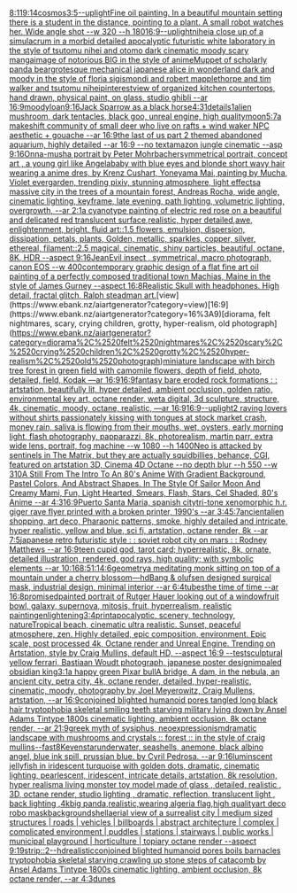 [8:11](https://www.ebank.nz/aiartgenerator?category=8%3A11)[9:14](https://www.ebank.nz/aiartgenerator?category=9%3A14)[cosmos](https://www.ebank.nz/aiartgenerator?category=cosmos)[3:5](https://www.ebank.nz/aiartgenerator?category=3%3A5)[--uplight](https://www.ebank.nz/aiartgenerator?category=--uplight)[Fine oil painting. In a beautiful mountain setting there is a student in the distance, pointing to a plant. A small robot watches her. Wide angle shot --w 320 --h 180](https://www.ebank.nz/aiartgenerator?category=Fine%2520oil%2520painting.%2520In%2520a%2520beautiful%2520mountain%2520setting%2520there%2520is%2520a%2520student%2520in%2520the%2520distance%2C%2520pointing%2520to%2520a%2520plant.%2520A%2520small%2520robot%2520watches%2520her.%2520Wide%2520angle%2520shot%2520--w%2520320%2520--h%2520180)[16:9](https://www.ebank.nz/aiartgenerator?category=16%3A9)[--uplight](https://www.ebank.nz/aiartgenerator?category=--uplight)[nihei](https://www.ebank.nz/aiartgenerator?category=nihei)[a close up of a simulacrum in a morbid detailed apocalyptic futuristic white laboratory in the style of tsutomu nihei and otomo dark cinematic moody scary manga](https://www.ebank.nz/aiartgenerator?category=a%2520close%2520up%2520of%2520a%2520simulacrum%2520in%2520a%2520morbid%2520detailed%2520apocalyptic%2520futuristic%2520white%2520laboratory%2520in%2520the%2520style%2520of%2520tsutomu%2520nihei%2520and%2520otomo%2520dark%2520cinematic%2520moody%2520scary%2520manga)[image of notorious BIG in the style of anime](https://www.ebank.nz/aiartgenerator?category=image%2520of%2520notorious%2520BIG%2520in%2520the%2520style%2520of%2520anime)[Muppet of scholarly panda bear](https://www.ebank.nz/aiartgenerator?category=Muppet%2520of%2520scholarly%2520panda%2520bear)[grotesque mechanical japanese alice in wonderland dark and moody in the style of floria sigismondi and robert mapplethorpe and tim walker and tsutomu nihei](https://www.ebank.nz/aiartgenerator?category=grotesque%2520mechanical%2520japanese%2520alice%2520in%2520wonderland%2520dark%2520and%2520moody%2520in%2520the%2520style%2520of%2520floria%2520sigismondi%2520and%2520robert%2520mapplethorpe%2520and%2520tim%2520walker%2520and%2520tsutomu%2520nihei)[pinterest](https://www.ebank.nz/aiartgenerator?category=pinterest)[view of organized kitchen countertops, hand drawn, physical paint, on glass, studio ghibli --ar 16:9](https://www.ebank.nz/aiartgenerator?category=view%2520of%2520organized%2520kitchen%2520countertops%2C%2520hand%2520drawn%2C%2520physical%2520paint%2C%2520on%2520glass%2C%2520studio%2520ghibli%2520--ar%252016%3A9)[moody](https://www.ebank.nz/aiartgenerator?category=moody)[loan](https://www.ebank.nz/aiartgenerator?category=loan)[9:16](https://www.ebank.nz/aiartgenerator?category=9%3A16)[](https://www.ebank.nz/aiartgenerator?category=)[Jack Sparrow as a black horse](https://www.ebank.nz/aiartgenerator?category=Jack%2520Sparrow%2520as%2520a%2520black%2520horse)[4:3](https://www.ebank.nz/aiartgenerator?category=4%3A3)[1](https://www.ebank.nz/aiartgenerator?category=1)[details](https://www.ebank.nz/aiartgenerator?category=details)[1](https://www.ebank.nz/aiartgenerator?category=1)[alien mushroom, dark tentacles, black goo, unreal engine, high quality](https://www.ebank.nz/aiartgenerator?category=alien%2520mushroom%2C%2520dark%2520tentacles%2C%2520black%2520goo%2C%2520unreal%2520engine%2C%2520high%2520quality)[moon](https://www.ebank.nz/aiartgenerator?category=moon)[5:7](https://www.ebank.nz/aiartgenerator?category=5%3A7)[a makeshift community of small deer who live on rafts + wind waker NPC aesthetic + gouache --ar 16:9](https://www.ebank.nz/aiartgenerator?category=a%2520makeshift%2520community%2520of%2520small%2520deer%2520who%2520live%2520on%2520rafts%2520%2B%2520wind%2520waker%2520NPC%2520aesthetic%2520%2B%2520gouache%2520--ar%252016%3A9)[the last of us part 2 themed abandoned aquarium, highly detailed --ar 16:9 --no text](https://www.ebank.nz/aiartgenerator?category=the%2520last%2520of%2520us%2520part%25202%2520themed%2520abandoned%2520aquarium%2C%2520highly%2520detailed%2520--ar%252016%3A9%2520--no%2520text)[amazon jungle cinematic --asp 9:16](https://www.ebank.nz/aiartgenerator?category=amazon%2520jungle%2520cinematic%2520--asp%25209%3A16)[Onna-musha portrait by Peter Mohrbacher](https://www.ebank.nz/aiartgenerator?category=Onna-musha%2520portrait%2520by%2520Peter%2520Mohrbacher)[symmetrical portrait, concept art , a young girl like Angelababy with blue eyes and blonde short wavy hair wearing a anime dres, by Krenz Cushart, Yoneyama Mai, painting by Mucha, Violet evergarden, trending pixiv, stunning atmosphere, light effects](https://www.ebank.nz/aiartgenerator?category=symmetrical%2520portrait%2C%2520concept%2520art%2520%2C%2520a%2520young%2520girl%2520like%2520Angelababy%2520with%2520blue%2520eyes%2520and%2520blonde%2520short%2520wavy%2520hair%2520wearing%2520a%2520anime%2520dres%2C%2520by%2520Krenz%2520Cushart%2C%2520Yoneyama%2520Mai%2C%2520painting%2520by%2520Mucha%2C%2520Violet%2520evergarden%2C%2520trending%2520pixiv%2C%2520stunning%2520atmosphere%2C%2520light%2520effects)[a massive city in the trees of a mountain forest, Andreas Rocha, wide angle, cinematic lighting, keyframe, late evening, path lighting, volumetric lighting, overgrowth, --ar 2:1](https://www.ebank.nz/aiartgenerator?category=a%2520massive%2520city%2520in%2520the%2520trees%2520of%2520a%2520mountain%2520forest%2C%2520Andreas%2520Rocha%2C%2520wide%2520angle%2C%2520cinematic%2520lighting%2C%2520keyframe%2C%2520late%2520evening%2C%2520path%2520lighting%2C%2520volumetric%2520lighting%2C%2520overgrowth%2C%2520--ar%25202%3A1)[a cyanotype painting of electric red rose on a beautiful and delicated red translucent surface,realistic, hyper detailed,awe, enlightenment, bright, fluid art::1.5 flowers, emulsion, dispersion, dissipation, petals, plants, Golden, metallic, sparkles, copper, silver, ethereal, filament::2.5 magical, cinematic, shiny particles, beautiful, octane, 8K, HDR --aspect 9:16](https://www.ebank.nz/aiartgenerator?category=a%2520cyanotype%2520painting%2520of%2520electric%2520red%2520rose%2520on%2520a%2520beautiful%2520and%2520delicated%2520red%2520translucent%2520surface%2Crealistic%2C%2520hyper%2520detailed%2Cawe%2C%2520enlightenment%2C%2520bright%2C%2520fluid%2520art%3A%3A1.5%2520flowers%2C%2520emulsion%2C%2520dispersion%2C%2520dissipation%2C%2520petals%2C%2520plants%2C%2520Golden%2C%2520metallic%2C%2520sparkles%2C%2520copper%2C%2520silver%2C%2520ethereal%2C%2520filament%3A%3A2.5%2520magical%2C%2520cinematic%2C%2520shiny%2520particles%2C%2520beautiful%2C%2520octane%2C%25208K%2C%2520HDR%2520--aspect%25209%3A16)[Jean](https://www.ebank.nz/aiartgenerator?category=Jean)[Evil  insect , symmetrical, macro photograph, canon EOS --w 400](https://www.ebank.nz/aiartgenerator?category=Evil%2520%2520insect%2520%2C%2520symmetrical%2C%2520macro%2520photograph%2C%2520canon%2520EOS%2520--w%2520400)[contemporary graphic design of a flat fine art oil painting of a perfectly composed traditional town Machias, Maine in the style of James Gurney --aspect 16:8](https://www.ebank.nz/aiartgenerator?category=contemporary%2520graphic%2520design%2520of%2520a%2520flat%2520fine%2520art%2520oil%2520painting%2520of%2520a%2520perfectly%2520composed%2520traditional%2520town%2520Machias%2C%2520Maine%2520in%2520the%2520style%2520of%2520James%2520Gurney%2520--aspect%252016%3A8)[Realistic Skull with headphones. High detail, fractal glitch, Ralph steadman art.](https://www.ebank.nz/aiartgenerator?category=Realistic%2520Skull%2520with%2520headphones.%2520High%2520detail%2C%2520fractal%2520glitch%2C%2520Ralph%2520steadman%2520art.)[view](https://www.ebank.nz/aiartgenerator?category=view)[16:9](https://www.ebank.nz/aiartgenerator?category=16%3A9)[diorama, felt nightmares, scary, crying children, grotty, hyper-realism, old photograph](https://www.ebank.nz/aiartgenerator?category=diorama%2C%2520felt%2520nightmares%2C%2520scary%2C%2520crying%2520children%2C%2520grotty%2C%2520hyper-realism%2C%2520old%2520photograph)[miniature landscape with birch tree forest in green field with camomile flowers, depth of field, photo, detailed, field, Kodak  —ar 16:9](https://www.ebank.nz/aiartgenerator?category=miniature%2520landscape%2520with%2520birch%2520tree%2520forest%2520in%2520green%2520field%2520with%2520camomile%2520flowers%2C%2520depth%2520of%2520field%2C%2520photo%2C%2520detailed%2C%2520field%2C%2520Kodak%2520%2520%E2%80%94ar%252016%3A9)[16:9](https://www.ebank.nz/aiartgenerator?category=16%3A9)[fantasy bare eroded rock formations : : artstation, beautifully lit, hyper detailed, ambient occlusion, golden ratio, environmental key art, octane render, weta digital, 3d sculpture, structure, 4k, cinematic, moody, octane, realistic, —ar 16:9](https://www.ebank.nz/aiartgenerator?category=fantasy%2520bare%2520eroded%2520rock%2520formations%2520%3A%2520%3A%2520artstation%2C%2520beautifully%2520lit%2C%2520hyper%2520detailed%2C%2520ambient%2520occlusion%2C%2520golden%2520ratio%2C%2520environmental%2520key%2520art%2C%2520octane%2520render%2C%2520weta%2520digital%2C%25203d%2520sculpture%2C%2520structure%2C%25204k%2C%2520cinematic%2C%2520moody%2C%2520octane%2C%2520realistic%2C%2520%E2%80%94ar%252016%3A9)[16:9](https://www.ebank.nz/aiartgenerator?category=16%3A9)[--uplight](https://www.ebank.nz/aiartgenerator?category=--uplight)[2 raving lovers without shirts passionately kissing with tongues at stock market crash, money rain, saliva is flowing from their mouths, wet, oysters, early morning light, flash photography, papparazzi, 8k, photorealism, martin parr, extra wide lens, portrait, fog machine --w 1080 --h 1400](https://www.ebank.nz/aiartgenerator?category=2%2520raving%2520lovers%2520without%2520shirts%2520passionately%2520kissing%2520with%2520tongues%2520at%2520stock%2520market%2520crash%2C%2520money%2520rain%2C%2520saliva%2520is%2520flowing%2520from%2520their%2520mouths%2C%2520wet%2C%2520oysters%2C%2520early%2520morning%2520light%2C%2520flash%2520photography%2C%2520papparazzi%2C%25208k%2C%2520photorealism%2C%2520martin%2520parr%2C%2520extra%2520wide%2520lens%2C%2520portrait%2C%2520fog%2520machine%2520--w%25201080%2520--h%25201400)[Neo is attacked by sentinels in The Matrix, but they are actually squidbillies, behance, CGI, featured on artstation 3D, Cinema 4D Octane --no depth blur --h 550 --w 310](https://www.ebank.nz/aiartgenerator?category=Neo%2520is%2520attacked%2520by%2520sentinels%2520in%2520The%2520Matrix%2C%2520but%2520they%2520are%2520actually%2520squidbillies%2C%2520behance%2C%2520CGI%2C%2520featured%2520on%2520artstation%25203D%2C%2520Cinema%25204D%2520Octane%2520--no%2520depth%2520blur%2520--h%2520550%2520--w%2520310)[A Still From The Intro To An 80's Anime With Gradient Background, Pastel Colors, And Abstract Shapes. In The Style Of Sailor Moon And Creamy Mami, Fun, Light Hearted, Smears, Flash, Stars, Cel Shaded, 80's Anime --ar 4:3](https://www.ebank.nz/aiartgenerator?category=A%2520Still%2520From%2520The%2520Intro%2520To%2520An%252080%27s%2520Anime%2520With%2520Gradient%2520Background%2C%2520Pastel%2520Colors%2C%2520And%2520Abstract%2520Shapes.%2520In%2520The%2520Style%2520Of%2520Sailor%2520Moon%2520And%2520Creamy%2520Mami%2C%2520Fun%2C%2520Light%2520Hearted%2C%2520Smears%2C%2520Flash%2C%2520Stars%2C%2520Cel%2520Shaded%2C%252080%27s%2520Anime%2520--ar%25204%3A3)[16:9](https://www.ebank.nz/aiartgenerator?category=16%3A9)[Puerto Santa Maria, spanish city](https://www.ebank.nz/aiartgenerator?category=Puerto%2520Santa%2520Maria%2C%2520spanish%2520city)[tri-tone xenomorphic h.r. giger rave flyer printed with a broken printer, 1990's --ar 3:4](https://www.ebank.nz/aiartgenerator?category=tri-tone%2520xenomorphic%2520h.r.%2520giger%2520rave%2520flyer%2520printed%2520with%2520a%2520broken%2520printer%2C%25201990%27s%2520--ar%25203%3A4)[5:7](https://www.ebank.nz/aiartgenerator?category=5%3A7)[ancient](https://www.ebank.nz/aiartgenerator?category=ancient)[alien shopping, art deco, Pharaonic patterns, smoke, highly detailed and intricate, hyper realistic, yellow and blue, sci fi, artstation, octane render, 8k --ar 7:5](https://www.ebank.nz/aiartgenerator?category=alien%2520shopping%2C%2520art%2520deco%2C%2520Pharaonic%2520patterns%2C%2520smoke%2C%2520highly%2520detailed%2520and%2520intricate%2C%2520hyper%2520realistic%2C%2520yellow%2520and%2520blue%2C%2520sci%2520fi%2C%2520artstation%2C%2520octane%2520render%2C%25208k%2520--ar%25207%3A5)[japanese retro futuristic style : : soviet robot city on mars : : Rodney Matthews --ar 16:9](https://www.ebank.nz/aiartgenerator?category=japanese%2520retro%2520futuristic%2520style%2520%3A%2520%3A%2520soviet%2520robot%2520city%2520on%2520mars%2520%3A%2520%3A%2520Rodney%2520Matthews%2520--ar%252016%3A9)[teen cupid god, tarot card; hyperrealistic, 8k, ornate, detailed illustration, rendered, god rays, high quality; with symbolic elements --ar 10:16](https://www.ebank.nz/aiartgenerator?category=teen%2520cupid%2520god%2C%2520tarot%2520card%3B%2520hyperrealistic%2C%25208k%2C%2520ornate%2C%2520detailed%2520illustration%2C%2520rendered%2C%2520god%2520rays%2C%2520high%2520quality%3B%2520with%2520symbolic%2520elements%2520--ar%252010%3A16)[8:5](https://www.ebank.nz/aiartgenerator?category=8%3A5)[1:1](https://www.ebank.nz/aiartgenerator?category=1%3A1)[4:6](https://www.ebank.nz/aiartgenerator?category=4%3A6)[geometry](https://www.ebank.nz/aiartgenerator?category=geometry)[a meditating monk sitting on top of a mountain under a cherry blossom](https://www.ebank.nz/aiartgenerator?category=a%2520meditating%2520monk%2520sitting%2520on%2520top%2520of%2520a%2520mountain%2520under%2520a%2520cherry%2520blossom)[](https://www.ebank.nz/aiartgenerator?category=)[—hd](https://www.ebank.nz/aiartgenerator?category=%E2%80%94hd)[Bang & olufsen designed surgical mask, industrial design, minimal interior --ar 6:4](https://www.ebank.nz/aiartgenerator?category=Bang%2520%26%2520olufsen%2520designed%2520surgical%2520mask%2C%2520industrial%2520design%2C%2520minimal%2520interior%2520--ar%25206%3A4)[tubes](https://www.ebank.nz/aiartgenerator?category=tubes)[the time of time --ar 16:8](https://www.ebank.nz/aiartgenerator?category=the%2520time%2520of%2520time%2520--ar%252016%3A8)[promised](https://www.ebank.nz/aiartgenerator?category=promised)[painted portrait of Rutger Hauer looking out of a window](https://www.ebank.nz/aiartgenerator?category=painted%2520portrait%2520of%2520Rutger%2520Hauer%2520looking%2520out%2520of%2520a%2520window)[fruit bowl, galaxy, supernova, mitosis, fruit, hyperrealism, realistic painting](https://www.ebank.nz/aiartgenerator?category=fruit%2520bowl%2C%2520galaxy%2C%2520supernova%2C%2520mitosis%2C%2520fruit%2C%2520hyperrealism%2C%2520realistic%2520painting)[enlightening](https://www.ebank.nz/aiartgenerator?category=enlightening)[3:4](https://www.ebank.nz/aiartgenerator?category=3%3A4)[print](https://www.ebank.nz/aiartgenerator?category=print)[apocalyptic, scenery, technology, nature](https://www.ebank.nz/aiartgenerator?category=apocalyptic%2C%2520scenery%2C%2520technology%2C%2520nature)[Tropical beach, cinematic ultra realistic. Sunset, peaceful atmosphere, zen. Highly detailed, epic composition, environment. Epic scale, post processed 4k, Octane render and Unreal Engine. Trending on Artstation, style by Craig Mullins, default HD, --aspect 16:9 --test](https://www.ebank.nz/aiartgenerator?category=Tropical%2520beach%2C%2520cinematic%2520ultra%2520realistic.%2520Sunset%2C%2520peaceful%2520atmosphere%2C%2520zen.%2520Highly%2520detailed%2C%2520epic%2520composition%2C%2520environment.%2520Epic%2520scale%2C%2520post%2520processed%25204k%2C%2520Octane%2520render%2520and%2520Unreal%2520Engine.%2520Trending%2520on%2520Artstation%2C%2520style%2520by%2520Craig%2520Mullins%2C%2520default%2520HD%2C%2520--aspect%252016%3A9%2520--test)[sculptural yellow ferrari, Bastiaan Woudt photograph, japanese poster design](https://www.ebank.nz/aiartgenerator?category=sculptural%2520yellow%2520ferrari%2C%2520Bastiaan%2520Woudt%2520photograph%2C%2520japanese%2520poster%2520design)[impaled obsidian king](https://www.ebank.nz/aiartgenerator?category=impaled%2520obsidian%2520king)[3:1](https://www.ebank.nz/aiartgenerator?category=3%3A1)[a happy green Pixar bull](https://www.ebank.nz/aiartgenerator?category=a%2520happy%2520green%2520Pixar%2520bull)[A bridge, A dam, in the nebula, an ancient city, petra city, 4k, octane render, detailed, hyper-realistic, cinematic, moody, photography by Joel Meyerowitz, Craig Mullens, artstation, --ar 16:9](https://www.ebank.nz/aiartgenerator?category=A%2520bridge%2C%2520A%2520dam%2C%2520in%2520the%2520nebula%2C%2520an%2520ancient%2520city%2C%2520petra%2520city%2C%25204k%2C%2520octane%2520render%2C%2520detailed%2C%2520hyper-realistic%2C%2520cinematic%2C%2520moody%2C%2520photography%2520by%2520Joel%2520Meyerowitz%2C%2520Craig%2520Mullens%2C%2520artstation%2C%2520--ar%252016%3A9)[conjoined blighted humanoid pores tangled long black hair tryptophobia skeletal smiling teeth starving military lying down by Ansel Adams Tintype 1800s cinematic lighting, ambient occlusion, 8k octane render, --ar 21:9](https://www.ebank.nz/aiartgenerator?category=conjoined%2520blighted%2520humanoid%2520pores%2520tangled%2520long%2520black%2520hair%2520tryptophobia%2520skeletal%2520smiling%2520teeth%2520starving%2520military%2520lying%2520down%2520by%2520Ansel%2520Adams%2520Tintype%25201800s%2520cinematic%2520lighting%2C%2520ambient%2520occlusion%2C%25208k%2520octane%2520render%2C%2520--ar%252021%3A9)[greek myth of sysiphus, neoexpressionism](https://www.ebank.nz/aiartgenerator?category=greek%2520myth%2520of%2520sysiphus%2C%2520neoexpressionism)[dramatic landscape with mushrooms and crystals :: forest :: in the style of craig mullins](https://www.ebank.nz/aiartgenerator?category=dramatic%2520landscape%2520with%2520mushrooms%2520and%2520crystals%2520%3A%3A%2520forest%2520%3A%3A%2520in%2520the%2520style%2520of%2520craig%2520mullins)[--fast](https://www.ebank.nz/aiartgenerator?category=--fast)[8K](https://www.ebank.nz/aiartgenerator?category=8K)[evenstar](https://www.ebank.nz/aiartgenerator?category=evenstar)[underwater, seashells, anemone, black albino angel, blue ink spill, prussian blue. by Cyril Pedrosa. --ar 9:16](https://www.ebank.nz/aiartgenerator?category=underwater%2C%2520seashells%2C%2520anemone%2C%2520black%2520albino%2520angel%2C%2520blue%2520ink%2520spill%2C%2520prussian%2520blue.%2520by%2520Cyril%2520Pedrosa.%2520--ar%25209%3A16)[luminscent jellyfish in iridescent turquoise with golden dots, dramatic, cinematic lighting, pearlescent, iridescent, intricate details,  artstation, 8k resolution, hyper realism](https://www.ebank.nz/aiartgenerator?category=luminscent%2520jellyfish%2520in%2520iridescent%2520turquoise%2520with%2520golden%2520dots%2C%2520dramatic%2C%2520cinematic%2520lighting%2C%2520pearlescent%2C%2520iridescent%2C%2520intricate%2520details%2C%2520%2520artstation%2C%25208k%2520resolution%2C%2520hyper%2520realism)[a living monster toy model made of glass , detailed, realistic , 3D, octane render, studio lighting , dramatic, reflection, translucent light , back lighting ,](https://www.ebank.nz/aiartgenerator?category=a%2520living%2520monster%2520toy%2520model%2520made%2520of%2520glass%2520%2C%2520detailed%2C%2520realistic%2520%2C%25203D%2C%2520octane%2520render%2C%2520studio%2520lighting%2520%2C%2520dramatic%2C%2520reflection%2C%2520translucent%2520light%2520%2C%2520back%2520lighting%2520%2C)[4k](https://www.ebank.nz/aiartgenerator?category=4k)[big panda,realistic,wearing algeria flag,high quality](https://www.ebank.nz/aiartgenerator?category=big%2520panda%2Crealistic%2Cwearing%2520algeria%2520flag%2Chigh%2520quality)[art deco robo mask](https://www.ebank.nz/aiartgenerator?category=art%2520deco%2520robo%2520mask)[background](https://www.ebank.nz/aiartgenerator?category=background)[shell](https://www.ebank.nz/aiartgenerator?category=shell)[aerial view of a surrealist city | medium sized structures | roads | vehicles | billboards | abstract architecture | complex | complicated environment | puddles | stations | stairways | public works | municipal playground | horticulture | topiary  octane render --aspect 9:19](https://www.ebank.nz/aiartgenerator?category=aerial%2520view%2520of%2520a%2520surrealist%2520city%2520%7C%2520medium%2520sized%2520structures%2520%7C%2520roads%2520%7C%2520vehicles%2520%7C%2520billboards%2520%7C%2520abstract%2520architecture%2520%7C%2520complex%2520%7C%2520complicated%2520environment%2520%7C%2520puddles%2520%7C%2520stations%2520%7C%2520stairways%2520%7C%2520public%2520works%2520%7C%2520municipal%2520playground%2520%7C%2520horticulture%2520%7C%2520topiary%2520%2520octane%2520render%2520--aspect%25209%3A19)[strip::2](https://www.ebank.nz/aiartgenerator?category=strip%3A%3A2)[--hd](https://www.ebank.nz/aiartgenerator?category=--hd)[realistic](https://www.ebank.nz/aiartgenerator?category=realistic)[conjoined blighted humanoid pores boils barnacles tryptophobia skeletal starving crawling up stone steps of catacomb by Ansel Adams Tintype 1800s cinematic lighting, ambient occlusion, 8k octane render, --ar 4:3](https://www.ebank.nz/aiartgenerator?category=conjoined%2520blighted%2520humanoid%2520pores%2520boils%2520barnacles%2520tryptophobia%2520skeletal%2520starving%2520crawling%2520up%2520stone%2520steps%2520of%2520catacomb%2520by%2520Ansel%2520Adams%2520Tintype%25201800s%2520cinematic%2520lighting%2C%2520ambient%2520occlusion%2C%25208k%2520octane%2520render%2C%2520--ar%25204%3A3)[dunes](https://www.ebank.nz/aiartgenerator?category=dunes)